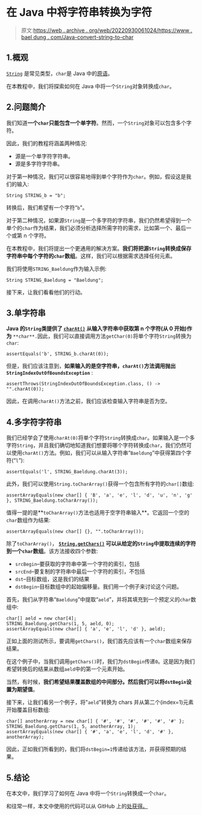 # 在 Java 中将字符串转换为字符

> 原文:[https://web . archive . org/web/20220930061024/https://www . bael dung . com/Java-convert-string-to-char](https://web.archive.org/web/20220930061024/https://www.baeldung.com/java-convert-string-to-char)

## 1.概观

[`String`](/web/20221031080025/https://www.baeldung.com/java-string) 是常见类型，`char`是 Java 中的[原语](/web/20221031080025/https://www.baeldung.com/java-primitives)。

在本教程中，我们将探索如何在 Java 中将一个`String`对象转换成`char`。

## 2.问题简介

我们知道**一个`char`只能包含一个单字符**。然而，一个`String`对象可以包含多个字符。

因此，我们的教程将涵盖两种情况:

*   源是一个单字符字符串。
*   源是多字符字符串。

对于第一种情况，我们可以很容易地得到单个字符作为`char`。例如，假设这是我们的输入:

```
String STRING_b = "b";
```

转换后，我们希望有一个字符“`b`”。

对于第二种情况，如果源`String`是一个多字符的字符串，我们仍然希望得到一个单个的`char`作为结果，我们必须分析选择所需字符的需求，比如第一个、最后一个或第 n 个字符。

在本教程中，我们将提出一个更通用的解决方案。**我们将把源`String`转换成保存字符串中每个字符的`char`数组**。这样，我们可以根据需求选择任何元素。

我们将使用`STRING_Baeldung`作为输入示例:

```
String STRING_Baeldung = "Baeldung";
```

接下来，让我们看看他们的行动。

## 3.单字符串

**Java 的`String`类提供了 [`charAt()`](/web/20221031080025/https://www.baeldung.com/string/char-at) 从输入字符串中获取第 n 个字符(从 0 开始)作为** `**char**.`因此，我们可以直接调用方法`getChar(0)`将单个字符`String`转换为`char`:

```
assertEquals('b', STRING_b.charAt(0));
```

但是，我们应该注意到，**如果输入的是空字符串，`charAt()`方法调用抛出`StringIndexOutOfBoundsException`** :

```
assertThrows(StringIndexOutOfBoundsException.class, () -> "".charAt(0));
```

因此，在调用`charAt()`方法之前，我们应该检查输入字符串是否为空。

## 4.多字符字符串

我们已经学会了使用`charAt(0)`将单个字符`String`转换成`char`。如果输入是一个多字符`String`，并且我们确切地知道我们想要将哪个字符转换成`char`，我们仍然可以使用`charAt()`方法。例如，我们可以从输入字符串“`Baeldung`”中获得第四个字符(“`l`”):

```
assertEquals('l', STRING_Baeldung.charAt(3));
```

此外，我们可以使用`String.toCharArray()`获得一个包含所有字符的`char[]`数组:

```
assertArrayEquals(new char[] { 'B', 'a', 'e', 'l', 'd', 'u', 'n', 'g' }, STRING_Baeldung.toCharArray());
```

值得一提的是**`toCharArray()`方法也适用于空字符串输入**。它返回一个空的`char`数组作为结果:

```
assertArrayEquals(new char[] {}, "".toCharArray());
```

除了`toCharArray()`， **[`String.getChars()`](https://web.archive.org/web/20221031080025/https://docs.oracle.com/javase/8/docs/api/java/lang/String.html#getChars-int-int-char:A-int-) 可以从给定的`String`中提取连续的字符到一个`char`数组**。该方法接收四个参数:

*   `srcBegin`–要获取的字符串中第一个字符的索引，包括
*   `srcEnd`–要复制的字符串中最后一个字符的索引，不包括
*   `dst`–目标数组，这是我们的结果
*   `dstBegin`–目标数组中的起始偏移量。我们用一个例子来讨论这个问题。

首先，我们从字符串“`Baeldung`”中提取“`aeld`”，并将其填充到一个预定义的`char`数组中:

```
char[] aeld = new char[4];
STRING_Baeldung.getChars(1, 5, aeld, 0);
assertArrayEquals(new char[] { 'a', 'e', 'l', 'd' }, aeld);
```

正如上面的测试所示，要调用`getChars()`，我们首先应该有一个`char`数组来保存结果。

在这个例子中，当我们调用`getChars()`时，我们为`dstBegin`传递`0`。这是因为我们希望转换后的结果从数组`aeld`中的第一个元素开始。

当然，有时候，**我们希望结果覆盖数组的中间部分。然后我们可以将`dstBegin`设置为期望值**。

接下来，让我们看另一个例子，将"`aeld`"转换为 chars 并从第二个(index=1)元素开始覆盖目标数组:

```
char[] anotherArray = new char[] { '#', '#', '#', '#', '#', '#' };
STRING_Baeldung.getChars(1, 5, anotherArray, 1);
assertArrayEquals(new char[] { '#', 'a', 'e', 'l', 'd', '#' }, anotherArray);
```

因此，正如我们所看到的，我们将`dstBegin=1`传递给该方法，并获得预期的结果。

## 5.结论

在本文中，我们学习了如何在 Java 中将一个`String`转换成一个`char`。

和往常一样，本文中使用的代码可以从 GitHub 上的[处获得。](https://web.archive.org/web/20221031080025/https://github.com/eugenp/tutorials/tree/master/core-java-modules/core-java-string-operations-5)